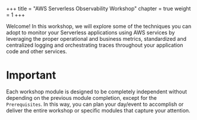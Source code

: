+++
title = "AWS Serverless Observability Workshop"
chapter = true
weight = 1
+++

Welcome! In this workshop, we will explore some of the techniques you can adopt to monitor your Serverless applications using AWS services by leveraging the proper operational and business metrics, standardized and centralized logging and orchestrating traces throughout your application code and other services.

# Important

Each workshop module is designed to be completely independent without depending on the previous module completion, except for the `Prerequisites`. In this way, you can plan your day/event to accomplish or deliver the entire workshop or specific modules that capture your attention.
